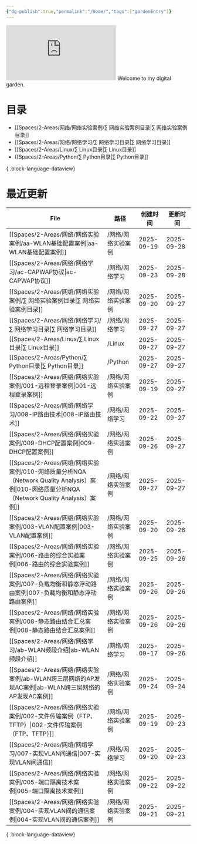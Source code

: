 ```yaml
---
{"dg-publish":true,"permalink":"/Home/","tags":["gardenEntry"]}
---
```


![每日一图](https://api.dujin.org/bing/1366.php)
Welcome to my digital garden.
# 目录
- [[Spaces/2-Areas/网络/网络实验案例/∑ 网络实验案例目录\|∑ 网络实验案例目录]]
- [[Spaces/2-Areas/网络/网络学习/∑ 网络学习目录\|∑ 网络学习目录]]
- [[Spaces/2-Areas/Linux/∑ Linux目录\|∑ Linux目录]]
- [[Spaces/2-Areas/Python/∑ Python目录\|∑ Python目录]]

{ .block-language-dataview}
# 最近更新
| File                                                                                                                 | 路径         | 创建时间       | 更新时间       |
| -------------------------------------------------------------------------------------------------------------------- | ---------- | ---------- | ---------- |
| [[Spaces/2-Areas/网络/网络实验案例/aa-WLAN基础配置案例\|aa-WLAN基础配置案例]]                                                         | /网络/网络实验案例 | 2025-09-19 | 2025-09-28 |
| [[Spaces/2-Areas/网络/网络学习/ac-CAPWAP协议\|ac-CAPWAP协议]]                                                               | /网络/网络学习   | 2025-09-23 | 2025-09-28 |
| [[Spaces/2-Areas/网络/网络实验案例/∑ 网络实验案例目录\|∑ 网络实验案例目录]]                                                               | /网络/网络实验案例 | 2025-09-20 | 2025-09-27 |
| [[Spaces/2-Areas/网络/网络学习/∑ 网络学习目录\|∑ 网络学习目录]]                                                                     | /网络/网络学习   | 2025-09-27 | 2025-09-27 |
| [[Spaces/2-Areas/Linux/∑ Linux目录\|∑ Linux目录]]                                                                     | /Linux     | 2025-09-27 | 2025-09-27 |
| [[Spaces/2-Areas/Python/∑ Python目录\|∑ Python目录]]                                                                  | /Python    | 2025-09-27 | 2025-09-27 |
| [[Spaces/2-Areas/网络/网络实验案例/001-远程登录案例\|001-远程登录案例]]                                                               | /网络/网络实验案例 | 2025-09-19 | 2025-09-27 |
| [[Spaces/2-Areas/网络/网络学习/008-IP路由技术\|008-IP路由技术]]                                                                 | /网络/网络学习   | 2025-09-22 | 2025-09-27 |
| [[Spaces/2-Areas/网络/网络实验案例/009-DHCP配置案例\|009-DHCP配置案例]]                                                           | /网络/网络实验案例 | 2025-09-26 | 2025-09-27 |
| [[Spaces/2-Areas/网络/网络实验案例/010-网络质量分析NQA（Network Quality Analysis）案例\|010-网络质量分析NQA（Network Quality Analysis）案例]] | /网络/网络实验案例 | 2025-09-27 | 2025-09-27 |
| [[Spaces/2-Areas/网络/网络实验案例/003-VLAN配置案例\|003-VLAN配置案例]]                                                           | /网络/网络实验案例 | 2025-09-20 | 2025-09-26 |
| [[Spaces/2-Areas/网络/网络实验案例/006-路由的综合实验案例\|006-路由的综合实验案例]]                                                         | /网络/网络实验案例 | 2025-09-25 | 2025-09-26 |
| [[Spaces/2-Areas/网络/网络实验案例/007-负载均衡和静态浮动路由案例\|007-负载均衡和静态浮动路由案例]]                                                 | /网络/网络实验案例 | 2025-09-26 | 2025-09-26 |
| [[Spaces/2-Areas/网络/网络实验案例/008-静态路由结合汇总案例\|008-静态路由结合汇总案例]]                                                       | /网络/网络实验案例 | 2025-09-26 | 2025-09-26 |
| [[Spaces/2-Areas/网络/网络学习/ab-WLAN频段介绍\|ab-WLAN频段介绍]]                                                               | /网络/网络学习   | 2025-09-17 | 2025-09-26 |
| [[Spaces/2-Areas/网络/网络实验案例/ab-WLAN跨三层网络的AP发现AC案例\|ab-WLAN跨三层网络的AP发现AC案例]]                                         | /网络/网络实验案例 | 2025-09-24 | 2025-09-24 |
| [[Spaces/2-Areas/网络/网络实验案例/002-文件传输案例（FTP、TFTP）\|002-文件传输案例（FTP、TFTP）]]                                           | /网络/网络实验案例 | 2025-09-19 | 2025-09-23 |
| [[Spaces/2-Areas/网络/网络学习/007-实现VLAN间通信\|007-实现VLAN间通信]]                                                           | /网络/网络学习   | 2025-09-20 | 2025-09-23 |
| [[Spaces/2-Areas/网络/网络实验案例/005-端口隔离技术案例\|005-端口隔离技术案例]]                                                           | /网络/网络实验案例 | 2025-09-22 | 2025-09-22 |
| [[Spaces/2-Areas/网络/网络实验案例/004-实现VLAN间的通信案例\|004-实现VLAN间的通信案例]]                                                   | /网络/网络实验案例 | 2025-09-21 | 2025-09-21 |

{ .block-language-dataview}
